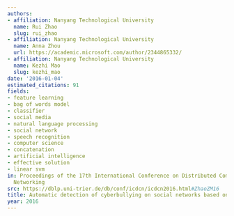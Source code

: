 ```yaml
---
authors:
- affiliation: Nanyang Technological University
  name: Rui Zhao
  slug: rui_zhao
- affiliation: Nanyang Technological University
  name: Anna Zhou
  url: https://academic.microsoft.com/author/2344865332/
- affiliation: Nanyang Technological University
  name: Kezhi Mao
  slug: kezhi_mao
date: '2016-01-04'
estimated_citations: 91
fields:
- feature learning
- bag of words model
- classifier
- social media
- natural language processing
- social network
- speech recognition
- computer science
- concatenation
- artificial intelligence
- effective solution
- linear svm
in: Proceedings of the 17th International Conference on Distributed Computing and
  Networking
src: https://dblp.uni-trier.de/db/conf/icdcn/icdcn2016.html#ZhaoZM16
title: Automatic detection of cyberbullying on social networks based on bullying features
year: 2016
---
```

